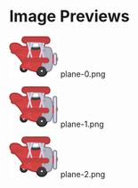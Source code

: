 # Image Previews

<img src="plane-0.png" style="max-width:100px;" /> plane-0.png<br>

<img src="plane-1.png" style="max-width:100px;" /> plane-1.png<br>

<img src="plane-2.png" style="max-width:100px;" /> plane-2.png<br>

